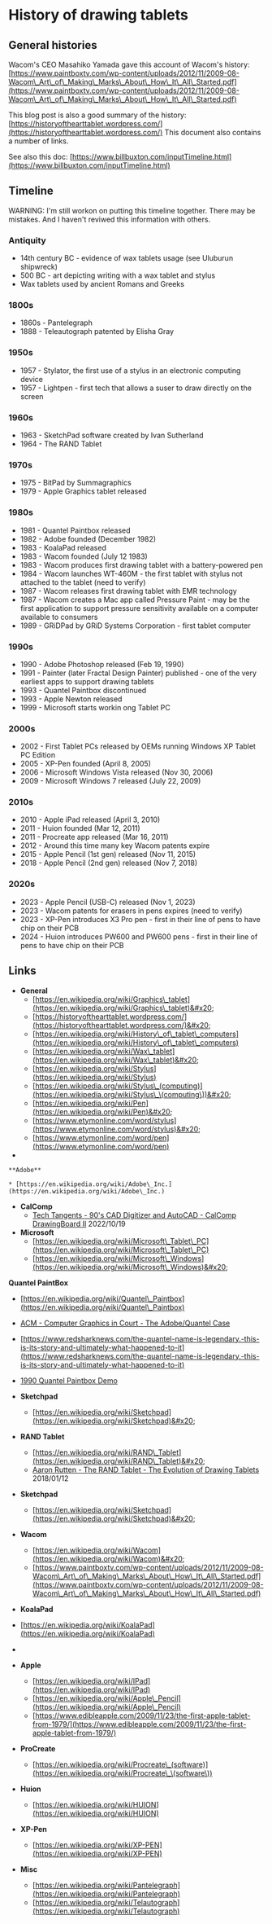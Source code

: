 # History of drawing tablets

## General histories

Wacom's CEO Masahiko Yamada gave this account of Wacom's history: [https://www.paintboxtv.com/wp-content/uploads/2012/11/2009-08-Wacom\_Art\_of\_Making\_Marks\_About\_How\_It\_All\_Started.pdf](https://www.paintboxtv.com/wp-content/uploads/2012/11/2009-08-Wacom\_Art\_of\_Making\_Marks\_About\_How\_It\_All\_Started.pdf)

This blog post is also a good summary of the history: [https://historyofthearttablet.wordpress.com/](https://historyofthearttablet.wordpress.com/) This document also contains a number of links.

See also this doc: [https://www.billbuxton.com/inputTimeline.html](https://www.billbuxton.com/inputTimeline.html)



## Timeline

WARNING: I'm still workon on putting this timeline together. There may be mistakes. And I haven't reviwed this information with others.

### Antiquity

* 14th century BC - evidence of wax tablets usage (see Uluburun shipwreck)
* 500 BC - art depicting writing with a wax tablet and stylus
* Wax tablets used by ancient Romans and Greeks

### 1800s

* 1860s - Pantelegraph
* 1888 - Teleautograph patented by Elisha Gray

### 1950s

* 1957 - Stylator, the first use of a stylus in an electronic computing device&#x20;
* 1957 - Lightpen - first tech that allows a suser to draw directly on the screen

### 1960s

* 1963 - SketchPad software created by Ivan Sutherland&#x20;
* 1964 - The RAND Tablet

### 1970s

* 1975 - BitPad by Summagraphics
* 1979 - Apple Graphics tablet released

### 1980s

* 1981 - Quantel Paintbox released
* 1982 - Adobe founded (December 1982)
* 1983 - KoalaPad released
* 1983 - Wacom founded (July 12 1983)
* 1983 - Wacom produces first drawing tablet with a battery-powered pen
* 1984 - Wacom launches WT-460M - the first tablet with stylus not attached to the tablet (need to verify)
* 1987 - Wacom releases first drawing tablet with EMR technology
* 1987 - Wacom creates a Mac app called Pressure Paint - may be the first application to support pressure sensitivity available on a computer available to consumers
* 1989 - GRiDPad by GRiD Systems Corporation - first tablet computer

### 1990s

* 1990 - Adobe Photoshop released (Feb 19, 1990)
* 1991 - Painter (later Fractal Design Painter) published - one of the very earliest apps to support drawing tablets&#x20;
* 1993 - Quantel Paintbox discontinued
* 1993 - Apple Newton released
* 1999 - Microsoft starts workin ong Tablet PC

### 2000s

* 2002 - First Tablet PCs released by OEMs running Windows XP Tablet PC Edition
* 2005 - XP-Pen founded (April 8, 2005)
* 2006 - Microsoft Windows Vista released (Nov 30, 2006)
* 2009 - Microsoft Windows 7 released (July 22, 2009)&#x20;

### 2010s

* 2010 - Apple iPad released (April 3, 2010)
* 2011 - Huion founded (Mar 12, 2011)
* 2011 - Procreate app released (Mar 16, 2011)
* 2012 - Around this time many key Wacom patents expire
* 2015 - Apple Pencil (1st gen) released (Nov 11, 2015)
* 2018 - Apple Pencil (2nd gen) released (Nov 7, 2018)&#x20;

### 2020s

* 2023 - Apple Pencil (USB-C) released (Nov 1, 2023)
* 2023 - Wacom patents for erasers in pens expires (need to verify)
* 2023 - XP-Pen introduces X3 Pro pen - first in their line of pens to have chip on their PCB
* 2024 - Huion introduces PW600 and PW600 pens - first in their line of pens to have chip on their PCB

## Links

* **General**
  * [https://en.wikipedia.org/wiki/Graphics\_tablet](https://en.wikipedia.org/wiki/Graphics\_tablet)&#x20;
  * [https://historyofthearttablet.wordpress.com/](https://historyofthearttablet.wordpress.com/)&#x20;
  * [https://en.wikipedia.org/wiki/History\_of\_tablet\_computers](https://en.wikipedia.org/wiki/History\_of\_tablet\_computers) &#x20;
  * [https://en.wikipedia.org/wiki/Wax\_tablet](https://en.wikipedia.org/wiki/Wax\_tablet)&#x20;
  * [https://en.wikipedia.org/wiki/Stylus](https://en.wikipedia.org/wiki/Stylus)
  * [https://en.wikipedia.org/wiki/Stylus\_(computing)](https://en.wikipedia.org/wiki/Stylus\_\(computing\))&#x20;
  * [https://en.wikipedia.org/wiki/Pen](https://en.wikipedia.org/wiki/Pen)&#x20;
  * [https://www.etymonline.com/word/stylus](https://www.etymonline.com/word/stylus)&#x20;
  * [https://www.etymonline.com/word/pen](https://www.etymonline.com/word/pen)
*

    **Adobe**

    * [https://en.wikipedia.org/wiki/Adobe\_Inc.](https://en.wikipedia.org/wiki/Adobe\_Inc.)
* **CalComp**
  * [Tech Tangents - 90's CAD Digitizer and AutoCAD - CalComp DrawingBoard II](https://www.youtube.com/watch?v=QAy08gnA\_14) 2022/10/19
* **Microsoft**
  * [https://en.wikipedia.org/wiki/Microsoft\_Tablet\_PC](https://en.wikipedia.org/wiki/Microsoft\_Tablet\_PC) &#x20;
  * [https://en.wikipedia.org/wiki/Microsoft\_Windows](https://en.wikipedia.org/wiki/Microsoft\_Windows)&#x20;

**Quantel PaintBox**

* [https://en.wikipedia.org/wiki/Quantel\_Paintbox](https://en.wikipedia.org/wiki/Quantel\_Paintbox)
* [ACM - Computer Graphics in Court - The Adobe/Quantel Case](https://dl.acm.org/doi/pdf/10.1145/281278.281322)
* [https://www.redsharknews.com/the-quantel-name-is-legendary.-this-is-its-story-and-ultimately-what-happened-to-it](https://www.redsharknews.com/the-quantel-name-is-legendary.-this-is-its-story-and-ultimately-what-happened-to-it) &#x20;
* [1990 Quantel Paintbox Demo](https://www.youtube.com/watch?v=BwO4LP0wLbY)&#x20;
* **Sketchpad**
  * [https://en.wikipedia.org/wiki/Sketchpad](https://en.wikipedia.org/wiki/Sketchpad)&#x20;
* **RAND Tablet**
  * [https://en.wikipedia.org/wiki/RAND\_Tablet](https://en.wikipedia.org/wiki/RAND\_Tablet)&#x20;
  * [Aaron Rutten - The RAND Tablet - The Evolution of Drawing Tablets](https://www.youtube.com/watch?v=gAav9dNp9R4) 2018/01/12
* **Sketchpad**
  * [https://en.wikipedia.org/wiki/Sketchpad](https://en.wikipedia.org/wiki/Sketchpad)&#x20;
* **Wacom**
  * [https://en.wikipedia.org/wiki/Wacom](https://en.wikipedia.org/wiki/Wacom)&#x20;
  * [https://www.paintboxtv.com/wp-content/uploads/2012/11/2009-08-Wacom\_Art\_of\_Making\_Marks\_About\_How\_It\_All\_Started.pdf](https://www.paintboxtv.com/wp-content/uploads/2012/11/2009-08-Wacom\_Art\_of\_Making\_Marks\_About\_How\_It\_All\_Started.pdf)
* **KoalaPad**



* [https://en.wikipedia.org/wiki/KoalaPad](https://en.wikipedia.org/wiki/KoalaPad)
*
* **Apple**&#x20;
  * [https://en.wikipedia.org/wiki/IPad](https://en.wikipedia.org/wiki/IPad)
  * [https://en.wikipedia.org/wiki/Apple\_Pencil](https://en.wikipedia.org/wiki/Apple\_Pencil)
  * [https://www.edibleapple.com/2009/11/23/the-first-apple-tablet-from-1979/](https://www.edibleapple.com/2009/11/23/the-first-apple-tablet-from-1979/)
* **ProCreate**
  * [https://en.wikipedia.org/wiki/Procreate\_(software)](https://en.wikipedia.org/wiki/Procreate\_\(software\))
* **Huion**
  * [https://en.wikipedia.org/wiki/HUION](https://en.wikipedia.org/wiki/HUION)
* **XP-Pen**
  * [https://en.wikipedia.org/wiki/XP-PEN](https://en.wikipedia.org/wiki/XP-PEN)
* **Misc**
  * [https://en.wikipedia.org/wiki/Pantelegraph](https://en.wikipedia.org/wiki/Pantelegraph)
  * [https://en.wikipedia.org/wiki/Telautograph](https://en.wikipedia.org/wiki/Telautograph)

